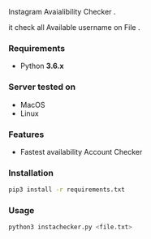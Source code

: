 
Instagram Avaialibility Checker .

it check all Available username on File .
  

### Requirements
* Python **3.6.x**

### Server tested on
* MacOS
* Linux

### Features
* Fastest availability Account Checker

### Installation
```sh
pip3 install -r requirements.txt
```

### Usage
```sh
python3 instachecker.py <file.txt>
```
